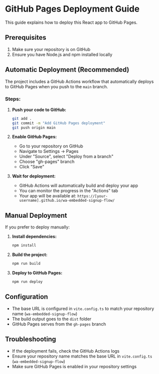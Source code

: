 # GitHub Pages Deployment Guide

This guide explains how to deploy this React app to GitHub Pages.

## Prerequisites

1. Make sure your repository is on GitHub
2. Ensure you have Node.js and npm installed locally

## Automatic Deployment (Recommended)

The project includes a GitHub Actions workflow that automatically deploys to GitHub Pages when you push to the `main` branch.

### Steps:

1. **Push your code to GitHub:**
   ```bash
   git add .
   git commit -m "Add GitHub Pages deployment"
   git push origin main
   ```

2. **Enable GitHub Pages:**
   - Go to your repository on GitHub
   - Navigate to Settings → Pages
   - Under "Source", select "Deploy from a branch"
   - Choose "gh-pages" branch
   - Click "Save"

3. **Wait for deployment:**
   - GitHub Actions will automatically build and deploy your app
   - You can monitor the progress in the "Actions" tab
   - Your app will be available at: `https://[your-username].github.io/wa-embedded-signup-flow/`

## Manual Deployment

If you prefer to deploy manually:

1. **Install dependencies:**
   ```bash
   npm install
   ```

2. **Build the project:**
   ```bash
   npm run build
   ```

3. **Deploy to GitHub Pages:**
   ```bash
   npm run deploy
   ```

## Configuration

- The base URL is configured in `vite.config.ts` to match your repository name (`wa-embedded-signup-flow`)
- The build output goes to the `dist` folder
- GitHub Pages serves from the `gh-pages` branch

## Troubleshooting

- If the deployment fails, check the GitHub Actions logs
- Ensure your repository name matches the base URL in `vite.config.ts` (`wa-embedded-signup-flow`)
- Make sure GitHub Pages is enabled in your repository settings 